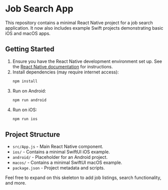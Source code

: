 # Job Search App

This repository contains a minimal React Native project for a job search application.
It now also includes example Swift projects demonstrating basic iOS and macOS apps.

## Getting Started

1. Ensure you have the React Native development environment set up. See the [React Native documentation](https://reactnative.dev/docs/environment-setup) for instructions.
2. Install dependencies (may require internet access):
   ```bash
   npm install
   ```
3. Run on Android:
   ```bash
   npm run android
   ```
4. Run on iOS:
   ```bash
   npm run ios
   ```

## Project Structure

- `src/App.js` - Main React Native component.
- `ios/` - Contains a minimal SwiftUI iOS example.
- `android/` - Placeholder for an Android project.
- `macos/` - Contains a minimal SwiftUI macOS example.
- `package.json` - Project metadata and scripts.

Feel free to expand on this skeleton to add job listings, search functionality, and more.
